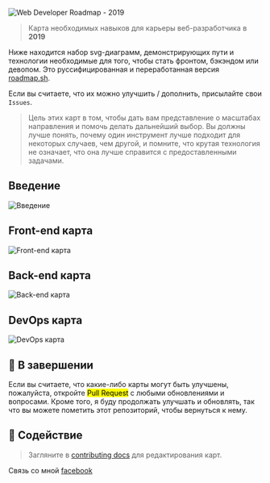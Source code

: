 ![Web Developer Roadmap - 2019](https://savvoff.github.io/common/img/webdev-2019.png)

> Карта необходимых навыков для карьеры веб-разработчика в **2019**

Ниже находится набор svg-диаграмм, демонстрирующих пути и технологии необходимые для того, чтобы стать фронтом, бэкэндом или девопом. Это руссифицированная и переработанная версия <a href="http://roadmap.sh">roadmap.sh</a>.

Если вы считаете, что их можно улучшить / дополнить, присылайте свои `Issues`.

> Цель этих карт в том, чтобы дать вам представление о масштабах направления и помочь делать дальнейший выбор. Вы должны лучше понять, почему один инструмент лучше подходит для некоторых случаев, чем другой, и помните, что крутая технология не означает, что она лучше справится с предоставленными задачами.
## Введение

![Введение](./images/intro.svg)

## Front-end карта

![Front-end карта](./images/frontend.svg)

## Back-end карта

![Back-end карта](./images/backend.svg)

## DevOps карта

![DevOps карта](./images/devops.svg)

## 🚦 В завершении

Если вы считаете, что какие-либо карты могут быть улучшены, пожалуйста, откройте <mark>Pull Request</mark> с любыми обновлениями и вопросами. Кроме того, я буду продолжать улучшать и обновлять, так что вы можете пометить этот репозиторий, чтобы вернуться к нему.

## 🤝 Содействие 

> Загляните в [contributing docs](./contributing.md) для редактирования карт.

Связь со мной [facebook](https://facebook.com/savvoff)